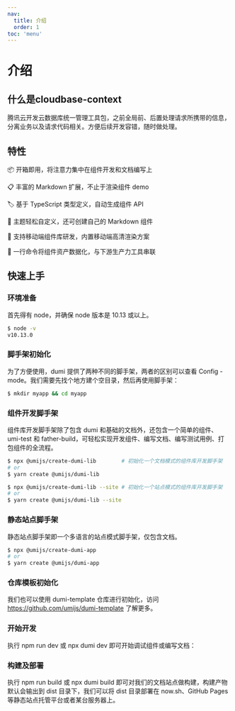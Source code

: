 ```yaml
---
nav:
  title: 介绍
  order: 1
toc: 'menu'
---
```

# 介绍
## 什么是cloudbase-context
腾讯云开发云数据库统一管理工具包，之前全局前、后置处理请求所携带的信息，分离业务以及请求代码相关。方便后续开发容错，随时做处理。

## 特性
📦 开箱即用，将注意力集中在组件开发和文档编写上

📋 丰富的 Markdown 扩展，不止于渲染组件 demo

🏷 基于 TypeScript 类型定义，自动生成组件 API

🎨 主题轻松自定义，还可创建自己的 Markdown 组件

📱 支持移动端组件库研发，内置移动端高清渲染方案

📡 一行命令将组件资产数据化，与下游生产力工具串联

## 快速上手
### 环境准备
首先得有 node，并确保 node 版本是 10.13 或以上。
```bash
$ node -v
v10.13.0
```
### 脚手架初始化
为了方便使用，dumi 提供了两种不同的脚手架，两者的区别可以查看 Config - mode。我们需要先找个地方建个空目录，然后再使用脚手架：
```bash
$ mkdir myapp && cd myapp
```
### 组件开发脚手架
组件库开发脚手架除了包含 dumi 和基础的文档外，还包含一个简单的组件、umi-test 和 father-build，可轻松实现开发组件、编写文档、编写测试用例、打包组件的全流程。
```bash
$ npx @umijs/create-dumi-lib        # 初始化一个文档模式的组件库开发脚手架
# or
$ yarn create @umijs/dumi-lib

$ npx @umijs/create-dumi-lib --site # 初始化一个站点模式的组件库开发脚手架
# or
$ yarn create @umijs/dumi-lib --site
```
### 静态站点脚手架
静态站点脚手架即一个多语言的站点模式脚手架，仅包含文档。
```bash
$ npx @umijs/create-dumi-app
# or
$ yarn create @umijs/dumi-app
```
### 仓库模板初始化
我们也可以使用 dumi-template 仓库进行初始化，访问 https://github.com/umijs/dumi-template 了解更多。



### 开始开发
执行 npm run dev 或 npx dumi dev 即可开始调试组件或编写文档：



### 构建及部署
执行 npm run build 或 npx dumi build 即可对我们的文档站点做构建，构建产物默认会输出到 dist 目录下，我们可以将 dist 目录部署在 now.sh、GitHub Pages 等静态站点托管平台或者某台服务器上。


